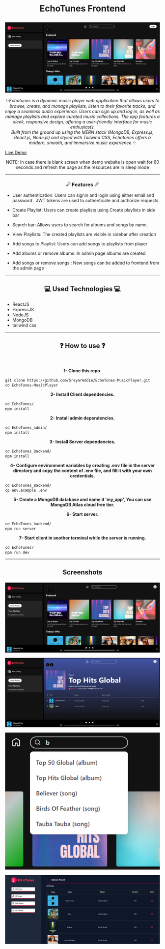 # <p align="center">EchoTunes Frontend</p>

<p align="center"><img src="EchoTunes/src/assets/Screenshot 1.png" alt="EchoTunes screen capture" style="max-width: 100% !important"></p>
<p align="center">✨<em>Echotunes is a dynamic music player web application that allows users to browse, create, and manage playlists, listen to their favorite tracks, and enjoy a seamless audio experience. Users can sign up,and log in, as well as manage playlists and explore curated music collections. The app features a sleek, responsive design, offering a user-friendly interface for music enthusiasts.
 <br>
Built from the ground up using the MERN stack (MongoDB, Express.js, React.js, Node.js) and styled with Tailwind CSS, Echotunes offers a modern, smooth, and immersive music experience.</em>✨</p>

[Live Demo](https://echotunes-musicplayer-frontend.onrender.com/)

 <p align="center">NOTE: In case there is blank screen when demo website is open wait for 60 seconds and refresh the page as the resources are in sleep mode</p>

---

### <p align="center">☄ Features ☄</p>

- User authentication: Users can signin and login using either email and password . JWT tokens are used to authenticate and authorize requests.

- Create Playlist: Users can create playlists using Create playlists in side bar

- Search bar: Allows users to search for albums and songs by name.

- View Playlists: The created playlists are visible in sidebar after creation
  
- Add songs to Playlist: Users can add songs to playlists from player

- Add albums or remove albums: In admin page albums are created

- Add songs or remove songs : New songs can be added to frontend from the admin page
  <br>

---

## <p align="center">💻 Used Technologies 💻</p>

- ReactJS
- ExpressJS
- NodeJS
- MongoDB
- tailwind css

---

## <p align="center">❓ How to use ❓</p>

<br>
<p align="center"><strong>1- Clone this repo.</strong></p>

```
git clone https://github.com/Sreyareddie/EchoTunes-MusicPlayer.git
cd EchoTunes-MusicPlayer
```

<p align="center"><strong>2- Install Client dependencies.</strong></p>

```
cd EchoTunes/
npm install
```

<p align="center"><strong>2- Install admin dependencies.</strong></p>

```
cd EchoTunes_admin/
npm install
```

<p align="center"><strong>3- Install Server dependencies.</strong></p>

```
cd EchoTunes_Backend/
npm install
```

<p align="center"><strong>4- Configure environment variables by creating .env file in the server directory and copy the content of .env file, and fill it with your own credentials.</strong></p>

```
cd EchoTunes_Backend/
cp env.example .env
```

<p align="center"><strong>5- Create a MongoDB database and name it 'my_app', You can use MongoDB Atlas cloud free tier.</strong></p>

<p align="center"><strong>6- Start server.</strong></p>

```
cd EchoTunes_backend/
npm run server
```

<p align="center"><strong>7- Start client in another terminal while the server is running.</strong></p>

```
cd EchoTunes/
npm run dev
```

---

## <p align="center">Screenshots</p>
<p align="center"><img src="EchoTunes/src/assets/Screenshot 2.png" alt="EchoTunes screen capture" style="max-width: 100% !important"></p>
<p align="center"><img src="EchoTunes/src/assets/Screenshot 3.png" alt="EchoTunes screen capture" style="max-width: 100% !important"></p>
<p align="center"><img src="EchoTunes/src/assets/Screenshot 4.png" alt="EchoTunes screen capture" style="max-width: 100% !important"></p>
<p align="center"><img src="EchoTunes/src/assets/Screenshot 5.png" alt="EchoTunes admin screen capture" style="max-width: 100% !important"></p>
